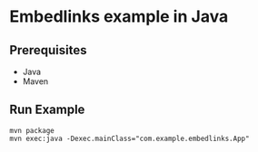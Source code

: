 # Embedlinks example in Java

## Prerequisites
- Java
- Maven

## Run Example
```
mvn package
mvn exec:java -Dexec.mainClass="com.example.embedlinks.App"
```

